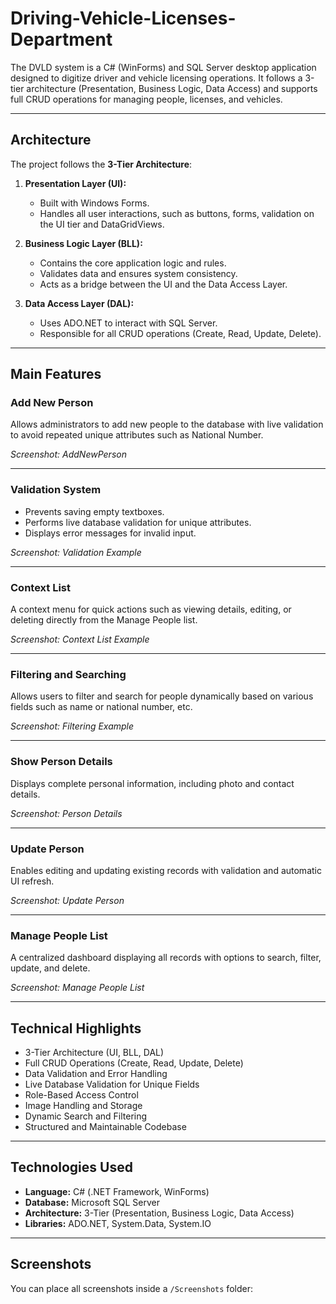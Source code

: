 # Driving-Vehicle-Licenses-Department
The DVLD system is a C# (WinForms) and SQL Server desktop application designed to digitize driver and vehicle licensing operations. It follows a 3-tier architecture (Presentation, Business Logic, Data Access) and supports full CRUD operations for managing people, licenses, and vehicles.

---

## Architecture

The project follows the **3-Tier Architecture**:

1. **Presentation Layer (UI):**
   - Built with Windows Forms.
   - Handles all user interactions, such as buttons, forms, validation on the UI tier and DataGridViews.

2. **Business Logic Layer (BLL):**
   - Contains the core application logic and rules.
   - Validates data and ensures system consistency.
   - Acts as a bridge between the UI and the Data Access Layer.

3. **Data Access Layer (DAL):**
   - Uses ADO.NET to interact with SQL Server.
   - Responsible for all CRUD operations (Create, Read, Update, Delete).

---

## Main Features

### Add New Person
Allows administrators to add new people to the database with live validation to avoid repeated unique attributes such as National Number.  

*Screenshot: AddNewPerson*

---

### Validation System
- Prevents saving empty textboxes.
- Performs live database validation for unique attributes.
- Displays error messages for invalid input.  

*Screenshot: Validation Example*

---

### Context List
A context menu for quick actions such as viewing details, editing, or deleting directly from the Manage People list.  

*Screenshot: Context List Example*

---

### Filtering and Searching
Allows users to filter and search for people dynamically based on various fields such as name or national number, etc.  

*Screenshot: Filtering Example*

---

### Show Person Details
Displays complete personal information, including photo and contact details.  

*Screenshot: Person Details*

---

### Update Person
Enables editing and updating existing records with validation and automatic UI refresh.  

*Screenshot: Update Person*

---

### Manage People List
A centralized dashboard displaying all records with options to search, filter, update, and delete.  

*Screenshot: Manage People List*

---

## Technical Highlights

- 3-Tier Architecture (UI, BLL, DAL)
- Full CRUD Operations (Create, Read, Update, Delete)
- Data Validation and Error Handling
- Live Database Validation for Unique Fields
- Role-Based Access Control
- Image Handling and Storage
- Dynamic Search and Filtering
- Structured and Maintainable Codebase

---

## Technologies Used

- **Language:** C# (.NET Framework, WinForms)
- **Database:** Microsoft SQL Server
- **Architecture:** 3-Tier (Presentation, Business Logic, Data Access)
- **Libraries:** ADO.NET, System.Data, System.IO

---

## Screenshots

You can place all screenshots inside a `/Screenshots` folder:

